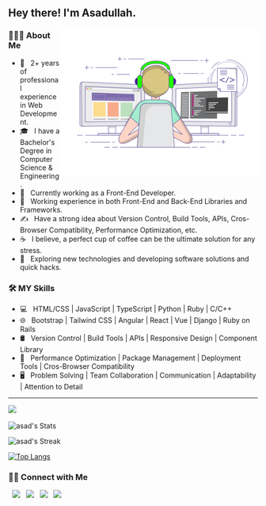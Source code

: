 <h2> Hey there! I'm Asadullah.</h2>
<img align="right" alt="GIF" src="./images/side_image.gif" width="400"/>

<h3> 👨🏻‍💻 About Me </h3>

- 🔭 &nbsp; 2+ years of professional experience in Web Development.
- 🎓 &nbsp; I have a Bachelor's Degree in Computer Science & Engineering.
- 💼 &nbsp; Currently working as a Front-End Developer.
- 🌱 &nbsp; Working experience in both Front-End and Back-End Libraries and Frameworks.
- ✍️ &nbsp; Have a strong idea about Version Control, Build Tools, APIs, Cros-Browser Compatibility, Performance Optimization, etc.
- ☕ &nbsp; I believe, a perfect cup of coffee can be the ultimate solution for any stress.
- 🤔 &nbsp; Exploring new technologies and developing software solutions and quick hacks.

<h3>🛠 MY Skills </h3>

- 💻 &nbsp; HTML/CSS | JavaScript | TypeScript | Python | Ruby | C/C++
- 🌐 &nbsp; Bootstrap | Tailwind CSS | Angular | React | Vue | Django | Ruby on Rails
- 🛢 &nbsp; Version Control | Build Tools | APIs | Responsive Design | Component Library
- 🔧 &nbsp; Performance Optimization | Package Management | Deployment Tools | Cros-Browser Compatibility
- 🖥 &nbsp; Problem Solving | Team Collaboration | Communication | Adaptability | Attention to Detail

<be>
<hr/>
  
![](https://komarev.com/ghpvc/?username=abmasadullah)

![asad's Stats](https://github-readme-stats.vercel.app/api?username=abmasadullah&theme=vue-dark&show_icons=true&hide_border=false&count_private=true)

![asad's Streak](https://github-readme-streak-stats.herokuapp.com/?user=abmasadullah&theme=vue-dark&hide_border=false)

<!-- 
<img align="center" src="https://github-readme-stats.vercel.app/api?username=abmasadullah&include_all_commits=true&count_private=true&show_icons=true&line_height=20&title_color=7A7ADB&icon_color=2234AE&text_color=D3D3D3&bg_color=0,000000,130F40" alt="devSouvik's Github Stats">
-->


[![Top Langs](https://github-readme-stats.vercel.app/api/top-langs/?username=abmasadullah&layout=compact&text_color=daf7dc&bg_color=151515)](https://github.com/devSouvik/github-readme-stats)


<h3> 🤝🏻 Connect with Me </h3>

<p>
&nbsp; <a href="https://www.linkedin.com/in/abmasadullah/" target="_blank" rel="noopener noreferrer"><img src="https://img.icons8.com/plasticine/100/000000/linkedin.png" width="50" /></a>
&nbsp; <a href="https://twitter.com/abmasadullah/" target="_blank" rel="noopener noreferrer"><img src="https://img.icons8.com/plasticine/100/000000/twitter.png" width="50" /></a>  
&nbsp; <a href="https://www.instagram.com/bashar__asadullah/" target="_blank" rel="noopener noreferrer"><img src="https://img.icons8.com/plasticine/100/000000/instagram-new.png" width="50" /></a>  
&nbsp; <a href="mailto:abmasadullah@gmail.com" target="_blank" rel="noopener noreferrer"><img src="https://img.icons8.com/plasticine/100/000000/gmail.png"  width="50" /></a>
</p>

<!-- ⭐️ From [devSouvik](https://github.com/devSouvik) -->
